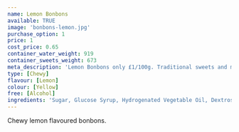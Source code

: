 ```yaml
---
name: Lemon Bonbons
available: TRUE
image: 'bonbons-lemon.jpg'
purchase_option: 1
price: 1
cost_price: 0.65
container_water_weight: 919
container_sweets_weight: 673
meta_description: 'Lemon Bonbons only £1/100g. Traditional sweets and more at Humbugs Confectionery Store. Specialists in satisfying your sweet tooth!'
type: [Chewy]
flavour: [Lemon]
colour: [Yellow]
free: [Alcohol]
ingredients: 'Sugar, Glucose Syrup, Hydrogenated Vegetable Oil, Dextrose, Sorbitol, Citric Acid, Gelatine, Emulsifier: Sucrose, Colours: E100'
---
```

Chewy lemon flavoured bonbons.